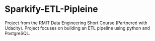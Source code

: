 # Sparkify-ETL-Pipleine
Project from the RMIT Data Engineering Short Course (Partnered with Udacity). Project focuses on building an ETL pipeline using python and PostgreSQL. 
